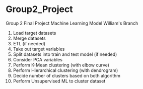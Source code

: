 # Group2_Project
Group 2 Final Project Machine Learning Model
William's Branch
<br>
1. Load target datasets
2. Merge datasets 
3. ETL (if needed)
4. Take out target variables
5. Split datasets into train and test model (if needed)
6. Consider PCA variables
7. Perform K-Mean clustering (with elbow curve)
8. Perform Hierarchical clustering (with dendrogram)
9. Decide number of clusters based on both algorithm
10. Perform Unsupervised ML to cluster dataset